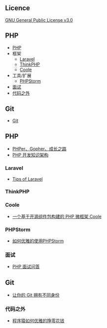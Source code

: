 ## Licence

[GNU General Public License v3.0](LICENSE)



## PHP

* [PHP](https://github.com/0xAiKang/favorite-link#php-1)
* 框架
  * [Laravel](https://github.com/0xAiKang/favorite-link#Laravel)
  * [ThinkPHP](https://github.com/0xAiKang/favorite-link#ThinkPHP)
  * [Coole](https://github.com/0xAiKang/favorite-link#Coole)
* 工具/扩展
  * [PHPStorm](https://github.com/0xAiKang/favorite-link#PHPStorm)
* [面试](https://github.com/0xAiKang/favorite-link#面试)
* [代码之外](https://github.com/0xAiKang/favorite-link#代码之外)

## Git

* [Git](https://github.com/0xAiKang/favorite-link#Git)

## PHP

* [PHPer、Gopher、成长之路](https://github.com/TIGERB/easy-tips)
* [PHP 开发知识架构](https://github.com/han8gui/PHPer)



### Laravel

* [Tips of Laravel](https://github.com/seekerliu/laravel-tips)

  

### ThinkPHP



### Coole

* [一个基于开源组件包构建的 PHP 微框架 Coole](https://github.com/guanguans/coole)



### PHPStorm

* [如何优雅的使用PHPStorm](https://learnku.com/laravel/t/1692/how-to-use-phpstorm-gracefully)



### 面试

* [PHP 面试问答](https://github.com/0xAiKang/PHP-Interview-QA)



## Git

* [让你的 Git 拥有不同身份](https://www.fengerzh.com/git-id/)



### 代码之外

* [程序猿如何优雅的挣零花钱](https://github.com/easychen/howto-make-more-money)